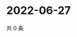 # 2022-06-27

共 0 条

<!-- BEGIN WEIBO -->
<!-- 最后更新时间 Mon Jun 27 2022 00:01:07 GMT+0800 (China Standard Time) -->

<!-- END WEIBO -->
